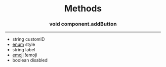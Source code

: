 
<h1 align="center">Methods</h1>
<h3 align="center"> void component.addButton</h3>

---
* string customID
* [enum](componentstyleenums.md) style
* string label
* [emoji](emoji.md) !emoji
* boolean disabled

<h1></h1>
